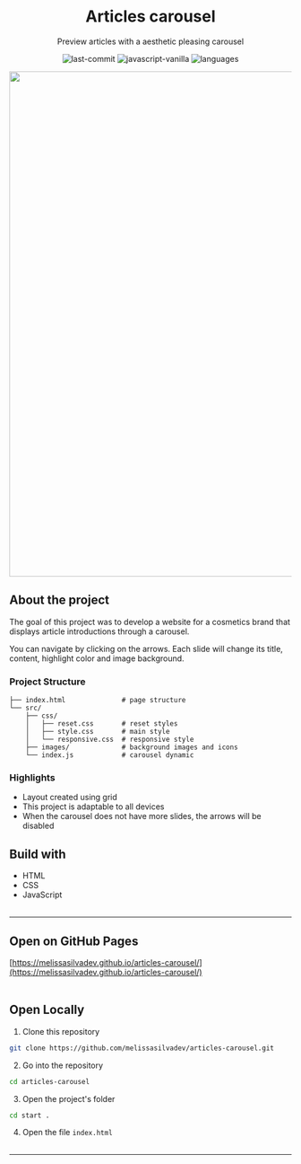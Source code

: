 <div align="center">
  <h1>Articles carousel</h1>
</div>
<p align="center">Preview articles with a aesthetic pleasing carousel</p>

<div align="center">

![last-commit](https://img.shields.io/github/last-commit/melissaglsilva/articles-slider?color=edece3)
![javascript-vanilla](https://img.shields.io/badge/javascript-vanilla-yellow?color=edece3)
![languages](https://img.shields.io/github/languages/count/melissaglsilva/articles-slider?color=edece3)

</div>

<div align="center">
  <img src="./src/images/screen.gif" width=900px>
</div>

## About the project
The goal of this project was to develop a website for a cosmetics brand that displays article introductions through a carousel.

You can navigate by clicking on the arrows. Each slide will change its title, content, highlight color and image background.

### Project Structure
```
├── index.html              # page structure
└── src/
    ├── css/
    │   ├── reset.css       # reset styles
    │   ├── style.css       # main style
    │   └── responsive.css  # responsive style
    ├── images/             # background images and icons
    └── index.js            # carousel dynamic
```

### Highlights
- Layout created using grid
- This project is adaptable to all  devices
- When the carousel does not have more slides, the arrows will be disabled


## Build with
- HTML
- CSS
- JavaScript
<br><br>

---
## Open on GitHub Pages
[https://melissasilvadev.github.io/articles-carousel/](https://melissasilvadev.github.io/articles-carousel/)
<br><br>

## Open Locally
1. Clone this repository
```bash
git clone https://github.com/melissasilvadev/articles-carousel.git
```

2. Go into the repository
```bash
cd articles-carousel
```

3. Open the project's folder
```bash
cd start .
```

4. Open the file `index.html`
<br><br>
---